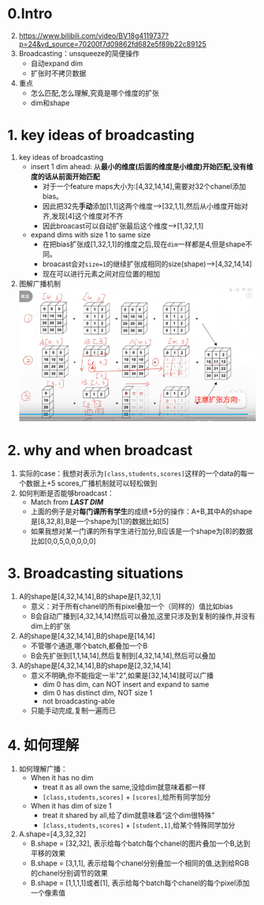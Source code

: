 # 0.Intro
2. https://www.bilibili.com/video/BV18g4119737?p=24&vd_source=70200f7d09862fd682e5f89b22c89125
3. Broadcasting：unsqueeze的简便操作
    - 自动expand dim
    - 扩张时不拷贝数据
4. 重点
    - 怎么匹配,怎么理解,究竟是哪个维度的扩张
    - dim和shape
# 1. key ideas of broadcasting
1. key ideas of broadcasting
    - insert 1 dim ahead: 从**最小的维度(后面的维度是小维度)开始匹配,没有维度的话从前面开始匹配**
        - 对于一个feature maps大小为:[4,32,14,14],需要对32个chanel添加bias。
        - 因此把32先**手动**添加[1,1]这两个维度-->[32,1,1],然后从小维度开始对齐,发现[4]这个维度对不齐
        - 因此broacast可以自动扩张最后这个维度-->[1,32,1,1]
    - expand dims with size 1 to same size
        - 在把bias扩张成[1,32,1,1]的维度之后,现在`dim`一样都是4,但是shape不同。
        - broacast会对`size=1`的继续扩张成相同的size(shape)-->[4,32,14,14]
        - 现在可以进行元素之间对应位置的相加
2. 图解广播机制
![1.png](../img/1.png)

# 2. why and when broadcast
1. 实际的case：我想对表示为`[class,students,scores]`这样的一个data的每一个数据上+5 scores,广播机制就可以轻松做到
2. 如何判断是否能够broadcast：
     - Match from ***LAST DIM***
     - 上面的例子是对**每门课所有学生**的成绩+5分的操作：A+B,其中A的shape是[8,32,8],B是一个shape为[1]的数据比如[5]
     - 如果我想对某一门课的所有学生进行加分,B应该是一个shape为[8]的数据比如[0,0,5,0,0,0,0,0]

# 3. Broadcasting situations
1. A的shape是[4,32,14,14],B的shape是[1,32,1,1]
    - 意义：对于所有chanel的所有pixel叠加一个（同样的）值比如bias
    - B会自动广播到[4,32,14,14]然后可以叠加,这里只涉及到复制的操作,并没有dim上的扩张
2. A的shape是[4,32,14,14],B的shape是[14,14]
    - 不管哪个通道,哪个batch,都叠加一个B
    - B会先扩张到[1,1,14,14],然后复制到[4,32,14,14],然后可以叠加
3. A的shape是[4,32,14,14],B的shape是[2,32,14,14]
    - 意义不明确,你不能指定一半"2",如果是[32,14,14]就可以广播
        - dim 0 has dim, can NOT insert and expand to same
        - dim 0 has distinct dim, NOT size 1
        - not broadcasting-able
    - 只能手动完成,复制一遍而已

# 4. 如何理解
1. 如何理解广播：
    - When it has no dim
        - treat it as all own the same,没给dim就意味着都一样
        - `[class,students,scores]` + `[scores]`,给所有同学加分
    - When it has dim of size 1
        - treat it shared by all,给了dim就意味着“这个dim很特殊”
        - `[class,students,scores]` + `[student,1]`,给某个特殊同学加分
2. A.shape=[4,3,32,32]
    - B.shape = [32,32], 表示给每个batch每个chanel的图片叠加一个B,达到平移的效果
    - B.shape = [3,1,1], 表示给每个chanel分别叠加一个相同的值,达到给RGB的chanel分别调节的效果
    - B.shape = [1,1,1,1]或者[1], 表示给每个batch每个chanel的每个pixel添加一个像素值